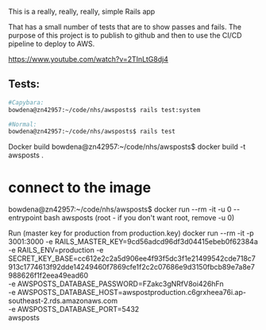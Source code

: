 This is a really, really, really, simple Rails app

That has a small number of tests that are to show passes and fails.
The purpose of this project is to publish to github and then to use the CI/CD pipeline to deploy to AWS.



https://www.youtube.com/watch?v=2TInLtG8dj4

## Tests:

```bash
#Capybara:
bowdena@zn42957:~/code/nhs/awsposts$ rails test:system

#Normal:
bowdena@zn42957:~/code/nhs/awsposts$ rails test
```

Docker build
bowdena@zn42957:~/code/nhs/awsposts$ docker build  -t awsposts .
# connect to the image
bowdena@zn42957:~/code/nhs/awsposts$ docker run --rm -it -u 0 --entrypoint bash awsposts (root - if you don't want root, remove -u 0)

Run
(master key for production from production.key)
docker run --rm -it -p 3001:3000 -e RAILS_MASTER_KEY=9cd56adcd96df3d04415ebeb0f62384a -e RAILS_ENV=production -e SECRET_KEY_BASE=cc612e2c2a5d906ee4f93f5dc3f1e21499542cde718c7913c1774613f92dde14249460f7869cfe1f2c2c07686e9d3150fbcb89e7a8e7988626f1f2eea49ead60 \
-e AWSPOSTS_DATABASE_PASSWORD=FZakc3gNRfV8oi426hFn \
-e AWSPOSTS_DATABASE_HOST=awspostproduction.c6grxheea76i.ap-southeast-2.rds.amazonaws.com \
-e AWSPOSTS_DATABASE_PORT=5432 \
awsposts



